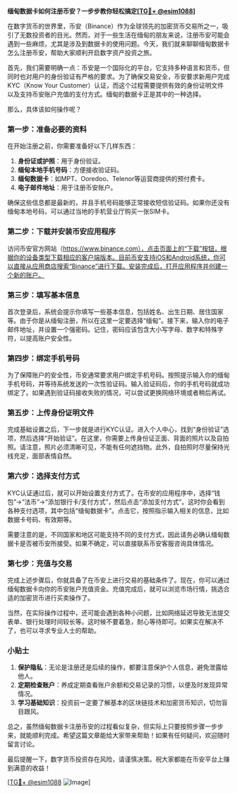 **缅甸数据卡如何注册币安？一步步教你轻松搞定[[TG💪+ @esim1088](https://t.me/s/esim1088)]**

在数字货币的世界里，币安（Binance）作为全球领先的加密货币交易所之一，吸引了无数投资者的目光。然而，对于一些生活在缅甸的朋友来说，注册币安可能会遇到一些麻烦，尤其是涉及到数据卡的使用问题。今天，我们就来聊聊缅甸数据卡怎么注册币安，帮助大家顺利开启数字资产投资之旅。

首先，我们需要明确一点：币安是一个国际化的平台，它支持多种语言和货币，但同时也对用户的身份验证有严格的要求。为了确保交易安全，币安要求新用户完成KYC（Know Your Customer）认证，而这个过程需要提供有效的身份证明文件以及支持币安账户充值的支付方式。缅甸的数据卡正是其中的一种选择。

那么，具体该如何操作呢？

### 第一步：准备必要的资料

在开始注册之前，你需要准备好以下几样东西：

1. **身份证或护照**：用于身份验证。
2. **缅甸本地手机号码**：方便接收验证码。
3. **缅甸数据卡**：如MPT、Ooredoo、Telenor等运营商提供的预付费卡。
4. **电子邮件地址**：用于注册币安账户。

确保这些信息都是最新的，并且手机号码能够正常接收短信验证码。如果你还没有缅甸本地号码，可以通过当地的手机营业厅购买一张SIM卡。

### 第二步：下载并安装币安应用程序

访问币安官方网站（https://www.binance.com），点击页面上的“下载”按钮，根据你的设备类型下载相应的客户端版本。目前币安支持iOS和Android系统，你可以直接从应用商店搜索“Binance”进行下载。安装完成后，打开应用程序并创建一个新的账户。

### 第三步：填写基本信息

首次登录后，系统会提示你填写一些基本信息，包括姓名、出生日期、居住国家等。由于你是从缅甸注册，所以在这里一定要选择“缅甸”。接下来，输入你的电子邮件地址，并设置一个强密码。记住，密码应该包含大小写字母、数字和特殊字符，以提高账户安全性。

### 第四步：绑定手机号码

为了保障账户的安全性，币安通常要求用户绑定手机号码。按照提示输入你的缅甸手机号码，并等待系统发送的一次性验证码。输入验证码后，你的手机号码就成功绑定了。如果遇到验证码接收失败的情况，可以尝试更换网络环境或者稍后再试。

### 第五步：上传身份证明文件

完成基础设置之后，下一步就是进行KYC认证。进入个人中心，找到“身份验证”选项，然后选择“开始验证”。在这里，你需要上传身份证正面、背面的照片以及自拍照。请注意，照片必须清晰可见，不能有任何遮挡物。此外，自拍照时尽量保持光线充足，面部表情自然。

### 第六步：选择支付方式

KYC认证通过后，就可以开始设置支付方式了。在币安的应用程序中，选择“钱包”->“法币”->“添加银行卡/支付方式”，然后点击“添加支付方式”。这时你会看到各种支付选项，其中包括“缅甸数据卡”。点击它，按照指示输入相关的信息，比如数据卡号码、有效期等。

需要注意的是，不同国家和地区可能支持不同的支付方式，因此请务必确认缅甸数据卡是否被币安所接受。如果不确定，可以直接联系币安客服咨询具体情况。

### 第七步：充值与交易

完成上述步骤后，你就具备了在币安上进行交易的基础条件了。现在，你可以通过缅甸数据卡向你的币安账户充值资金。充值完成后，就可以浏览市场行情，挑选合适的加密货币进行买卖操作了。

当然，在实际操作过程中，还可能会遇到各种小问题，比如网络延迟导致无法提交表单、银行处理时间较长等。这时候不要着急，耐心等待即可。如果实在解决不了，也可以寻求专业人士的帮助。

### 小贴士

1. **保护隐私**：无论是注册还是后续的操作，都要注意保护个人信息，避免泄露给他人。
2. **定期检查账户**：养成定期查看账户余额和交易记录的习惯，以便及时发现异常情况。
3. **学习基础知识**：投资前一定要了解基本的区块链技术和加密货币知识，切勿盲目跟风。

总之，虽然缅甸数据卡注册币安的过程看似复杂，但实际上只要按照步骤一步步来，就能顺利完成。希望这篇文章能给大家带来帮助！如果有任何疑问，欢迎随时留言讨论。

最后提醒一下，数字货币投资存在风险，请谨慎决策。祝大家都能在币安平台上赚到满意的收益！

[[TG💪+ @esim1088](https://t.me/s/esim1088) ![Image](https://i.postimg.cc/4NQfJmqS/Snipaste-2025-05-13-00-14-12.png)]
